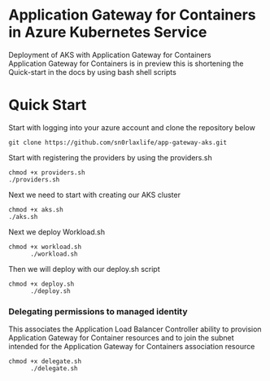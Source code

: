 # Application Gateway for Containers in Azure Kubernetes Service
Deployment of AKS with Application Gateway for Containers
<br> Application Gateway for Containers is in preview this is shortening the Quick-start in the docs by using bash shell scripts</br>

<h1>Quick Start</h1>
<p>Start with logging into your azure account and clone the repository below</p>
<pre class="no translate">
<code>git clone https://github.com/sn0rlaxlife/app-gateway-aks.git</code>
</pre>
<p>Start with registering the providers by using the providers.sh</p>
<pre class="no translate">
<code>chmod +x providers.sh</code>
<code>./providers.sh</code>
</pre>

<p>Next we need to start with creating our AKS cluster</p>
<pre class="no translate">
<code>chmod +x aks.sh</code>
<code>./aks.sh</code>
</pre>

<p> Next we deploy Workload.sh </p>
<pre class="no translate">
<code>chmod +x workload.sh
      ./workload.sh </code>
</pre>

<p>Then we will deploy with our deploy.sh script</p>
<pre class="no translate">
<code>chmod +x deploy.sh
      ./deploy.sh</code>
</pre>

<h3>Delegating permissions to managed identity</h3>      
<p>This associates the Application Load Balancer Controller ability to provision Application Gateway for Container resources and to join the subnet intended for the Application Gateway for Containers association resource</p>
<pre class="no translate">
<code>chmod +x delegate.sh
      ./delegate.sh</code>
</pre>

